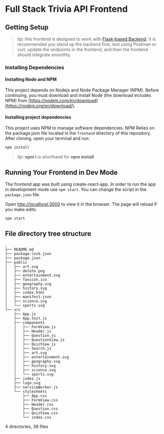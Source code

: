 # Full Stack Trivia API  Frontend

## Getting Setup

> _tip_: this frontend is designed to work with [Flask-based Backend](../backend). It is recommended you stand up the backend first, test using Postman or curl, update the endpoints in the frontend, and then the frontend should integrate smoothly.

### Installing Dependencies

#### Installing Node and NPM

This project depends on Nodejs and Node Package Manager (NPM). Before continuing, you must download and install Node (the download includes NPM) from [https://nodejs.com/en/download](https://nodejs.org/en/download/).

#### Installing project dependencies

This project uses NPM to manage software dependencies. NPM Relies on the package.json file located in the `frontend` directory of this repository. After cloning, open your terminal and run:

```bash
npm install
```

>_tip_: **npm i** is shorthand for **npm install**


## Running Your Frontend in Dev Mode

The frontend app was built using create-react-app. In order to run the app in development mode use ```npm start```. You can change the script in the ```package.json``` file. 

Open [http://localhost:3000](http://localhost:3000) to view it in the browser. The page will reload if you make edits.<br>

```bash
npm start
```
## File directory tree structure
```
.
├── README.md
├── package-lock.json
├── package.json
├── public
│   ├── art.svg
│   ├── delete.png
│   ├── entertainment.svg
│   ├── favicon.ico
│   ├── geography.svg
│   ├── history.svg
│   ├── index.html
│   ├── manifest.json
│   ├── science.svg
│   └── sports.svg
└── src
    ├── App.js
    ├── App.test.js
    ├── components
    │   ├── FormView.js
    │   ├── Header.js
    │   ├── Question.js
    │   ├── QuestionView.js
    │   ├── QuizView.js
    │   ├── Search.js
    │   ├── art.svg
    │   ├── entertainment.svg
    │   ├── geography.svg
    │   ├── history.svg
    │   ├── science.svg
    │   └── sports.svg
    ├── index.js
    ├── logo.svg
    ├── serviceWorker.js
    └── stylesheets
        ├── App.css
        ├── FormView.css
        ├── Header.css
        ├── Question.css
        ├── QuizView.css
        └── index.css
```
4 directories, 36 files
